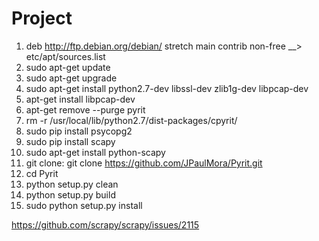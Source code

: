 # Project
 1. deb http://ftp.debian.org/debian/ stretch main contrib non-free     __> etc/apt/sources.list
2. sudo apt-get update
3. sudo apt-get upgrade 
4. sudo apt-get install python2.7-dev libssl-dev zlib1g-dev libpcap-dev
5. apt-get install libpcap-dev
6. apt-get remove --purge pyrit
7. rm -r /usr/local/lib/python2.7/dist-packages/cpyrit/
8. sudo pip install psycopg2
9. sudo pip install scapy
10. sudo apt-get install python-scapy
11. git clone: git clone https://github.com/JPaulMora/Pyrit.git
12. cd Pyrit 
13. python setup.py clean
14. python setup.py build
15. sudo python setup.py install



https://github.com/scrapy/scrapy/issues/2115

